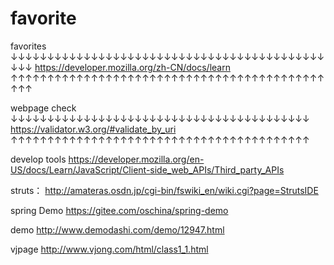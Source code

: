 # favorite
favorites
↓↓↓↓↓↓↓↓↓↓↓↓↓↓↓↓↓↓↓↓↓↓↓↓↓↓↓↓↓↓↓↓↓↓↓↓↓↓↓↓↓↓↓↓↓↓
https://developer.mozilla.org/zh-CN/docs/learn
↑↑↑↑↑↑↑↑↑↑↑↑↑↑↑↑↑↑↑↑↑↑↑↑↑↑↑↑↑↑↑↑↑↑↑↑↑↑↑↑↑↑↑↑↑↑

webpage check 
↓↓↓↓↓↓↓↓↓↓↓↓↓↓↓↓↓↓↓↓↓↓↓↓↓↓↓↓↓↓↓↓↓↓↓↓↓↓↓↓↓
https://validator.w3.org/#validate_by_uri
↑↑↑↑↑↑↑↑↑↑↑↑↑↑↑↑↑↑↑↑↑↑↑↑↑↑↑↑↑↑↑↑↑↑↑↑↑↑↑↑↑

develop tools
https://developer.mozilla.org/en-US/docs/Learn/JavaScript/Client-side_web_APIs/Third_party_APIs


struts：
http://amateras.osdn.jp/cgi-bin/fswiki_en/wiki.cgi?page=StrutsIDE

spring Demo
https://gitee.com/oschina/spring-demo

demo 
http://www.demodashi.com/demo/12947.html

vjpage
http://www.vjong.com/html/class1_1.html
